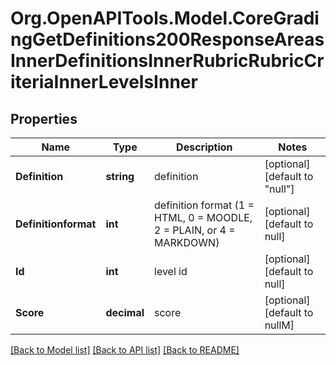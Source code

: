 # Org.OpenAPITools.Model.CoreGradingGetDefinitions200ResponseAreasInnerDefinitionsInnerRubricRubricCriteriaInnerLevelsInner

## Properties

Name | Type | Description | Notes
------------ | ------------- | ------------- | -------------
**Definition** | **string** | definition | [optional] [default to "null"]
**Definitionformat** | **int** | definition format (1 &#x3D; HTML, 0 &#x3D; MOODLE, 2 &#x3D; PLAIN, or 4 &#x3D; MARKDOWN) | [optional] [default to null]
**Id** | **int** | level id | [optional] [default to null]
**Score** | **decimal** | score | [optional] [default to nullM]

[[Back to Model list]](../README.md#documentation-for-models) [[Back to API list]](../README.md#documentation-for-api-endpoints) [[Back to README]](../README.md)

